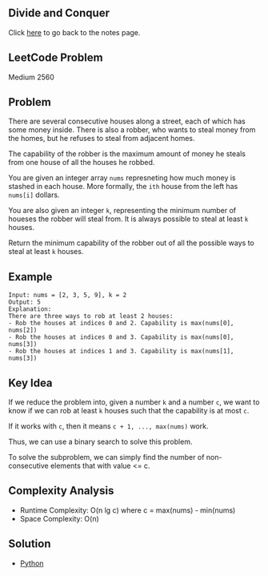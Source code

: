 ## Divide and Conquer
Click [here](../notes.md) to go back to the notes page.

## LeetCode Problem
Medium 2560

## Problem
There are several consecutive houses along a street, each of which has some money inside. There is also a robber, who wants to steal money from the homes, but he refuses to steal from adjacent homes.

The capability of the robber is the maximum amount of money he steals from one house of all the houses he robbed.

You are given an integer array `nums` represneting how much money is stashed in each house. More formally, the `ith` house from the left has `nums[i]` dollars.

You are also given an integer `k`, representing the minimum number of houeses the robber will steal from. It is always possible to steal at least `k` houses.

Return the minimum capability of the robber out of all the possible ways to steal at least `k` houses.

## Example
```
Input: nums = [2, 3, 5, 9], k = 2
Output: 5
Explanation:
There are three ways to rob at least 2 houses:
- Rob the houses at indices 0 and 2. Capability is max(nums[0], nums[2])
- Rob the houses at indices 0 and 3. Capability is max(nums[0], nums[3])
- Rob the houses at indices 1 and 3. Capability is max(nums[1], nums[3])
```

## Key Idea
If we reduce the problem into, given a number `k` and a number `c`, we want to know if we can rob at least `k` houses such that the capability is at most `c`.

If it works with `c`, then it means `c + 1, ..., max(nums)` work.

Thus, we can use a binary search to solve this problem.

To solve the subproblem, we can simply find the number of non-consecutive elements that with value <= c.

## Complexity Analysis
- Runtime Complexity: O(n lg c) where c = max(nums) - min(nums)
- Space Complexity: O(n)

## Solution
- [Python](./solution.py)